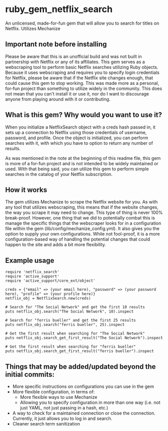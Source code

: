 # ruby_gem_netflix_search
An unlicensed, made-for-fun gem that will allow you to search for titles on Netflix. Utilizes Mechanize

## Important note before installing

Please be aware that this is an unofficial build and was not built in partnership with Netflix or any of its affiliates. This gem serves as a webscraping tool to perform basic Netflix searches utilizing Ruby objects. Because it uses webscraping and requires you to specify login credentials for Netflix, please be aware that if the Netflix site changes enough, that could cause this gem to stop working. This was made more as a personal, for-fun project than something to utilize widely in the community. This does not mean that you can't install it or use it, nor do I want to discourage anyone from playing around with it or contributing.


## What is this gem? Why would you want to use it?

When you initialize a NetflixSearch object with a creds hash passed in, it sets up a connection to Netflix using those credentials of username, password, and profile. Once the object is initialized, you can perform searches with it, with which you have to option to return any number of results.

As was mentioned in the note at the beginning of this readme file, this gem is more of a for-fun project and is not intended to be widely maintained or used. With that being said, you can utilize this gem to perform simple searches in the catalog of your Netflix subscription.


## How it works

The gem utilizes Mechanize to scrape the Netflix website for you. As with any tool that utilizes webscraping, this means that if the website changes, the way you scrape it may need to change. This type of thing is never 100% break-proof. However, one thing that we did to potentially combat this is manage the specific things that the webscraper looks for in a configuration file within the gem (lib/config/mechanize_config.yml). It also gives you the option to supply your own configurations. While not fool-proof, it is a more configuration-based way of handling the potential changes that could happen to the site and adds a bit more flexibility.


## Example usage

```
require 'netflix_search'
require 'active_support'
require 'active_support/core_ext/object'

creds = {"email" => (your email here), "password" => (your password here), "profile" => (your profile here)}
netflix_obj = NetflixSearch.new(creds)

# Search for "The Social Network" and get the first 10 results
puts netflix_obj.search("The Social Network", 10).inspect

# Search for "ferris bueller" and get the first 25 results
puts netflix_obj.search("ferris bueller", 25).inspect

# Get the first result when searching for "The Social Network"
puts netflix_obj.search_get_first_result("The Social Network").inspect

# Get the first result when searching for "ferris bueller"
puts netflix_obj.search_get_first_result("ferris bueller").inspect
```

## Things that may be added/updated beyond the initial commits:

- More specific instructions on configurations you can use in the gem
- More flexible configuration, in terms of:
  - More flexible ways to use Mechanize
  - Allowing you to specify configuration in more than one way (i.e. not just YAML, not just passing in a hash, etc.)
- A way to check for a maintained connection or close the connection. Currently, it just allows you to log in and search.
- Cleaner search term sanitization

